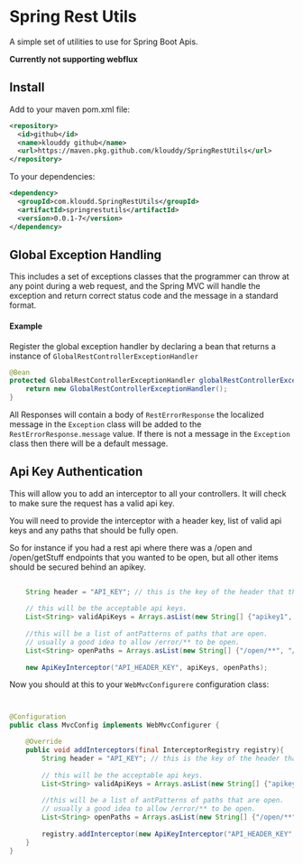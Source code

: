 # Spring Rest Utils

A simple set of utilities to use for Spring Boot Apis.  

**Currently not supporting webflux**

## Install

Add to your maven pom.xml file:

```xml
<repository>
  <id>github</id>
  <name>klouddy github</name>
  <url>https://maven.pkg.github.com/klouddy/SpringRestUtils</url>
</repository>
```

To your dependencies:

```xml
<dependency>
  <groupId>com.kloudd.SpringRestUtils</groupId>
  <artifactId>springrestutils</artifactId>
  <version>0.0.1-7</version>
</dependency>
```

## Global Exception Handling

This includes a set of exceptions classes that the programmer can throw
at any point during a web request, and the Spring MVC will handle the exception
and return correct status code and the message in a standard format.

#### Example

Register the global exception handler by declaring a bean that returns
a instance of `GlobalRestControllerExceptionHandler`

```java
@Bean
protected GlobalRestControllerExceptionHandler globalRestControllerExceptionHandler(){
    return new GlobalRestControllerExceptionHandler();
}
```

All Responses will contain a body of `RestErrorResponse` the localized message 
in the `Exception` class will be added to the `RestErrorResponse.message` 
value.  If there is not a message in the `Exception` class then there will
be a default message.


## Api Key Authentication

This will allow you to add an interceptor to all your controllers. It will check to make sure the 
request has a valid api key.

You will need to provide the interceptor with a header key, list of valid api keys and any paths that should be fully open.

So for instance if you had a rest api where there was a /open and /open/getStuff endpoints that you wanted to be open, but all other items should be secured behind an apikey.

```java
    
    String header = "API_KEY"; // this is the key of the header that the inerceptor will look for.
    
    // this will be the acceptable api keys.
    List<String> validApiKeys = Arrays.asList(new String[] {"apikey1", "apikey2"});
    
    //this will be a list of antPatterns of paths that are open.
    // usually a good idea to allow /error/** to be open.
    List<String> openPaths = Arrays.asList(new String[] {"/open/**", "/error/**"});
    
    new ApiKeyInterceptor("API_HEADER_KEY", apiKeys, openPaths);
```

Now you should at this to your `WebMvcConfigurere` configuration class:

```java


@Configuration
public class MvcConfig implements WebMvcConfigurer {

    @Override
    public void addInterceptors(final InterceptorRegistry registry){
        String header = "API_KEY"; // this is the key of the header that the inerceptor will look for.
            
        // this will be the acceptable api keys.
        List<String> validApiKeys = Arrays.asList(new String[] {"apikey1", "apikey2"});
        
        //this will be a list of antPatterns of paths that are open.
        // usually a good idea to allow /error/** to be open.
        List<String> openPaths = Arrays.asList(new String[] {"/open/**", "/error/**"});
        
        registry.addInterceptor(new ApiKeyInterceptor("API_HEADER_KEY", apiKeys, openPaths););
    }
}
```
